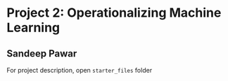 # Project 2: Operationalizing Machine Learning

## Sandeep Pawar

For project description, open `starter_files` folder
